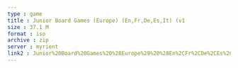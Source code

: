 ```yaml
---
type : game
title : Junior Board Games (Europe) (En,Fr,De,Es,It) (v1
size : 37.1 M
format : iso
archive : zip
server : myrient
link2 : Junior%20Board%20Games%20%28Europe%29%20%28En%2CFr%2CDe%2CEs%2CIt%29%20%28v1.01%29
---
```

